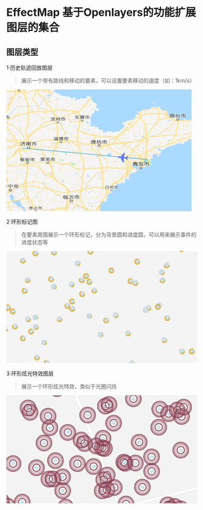 # EffectMap 基于Openlayers的功能扩展图层的集合
## 图层类型

1·历史轨迹回放图层
>展示一个带有路线和移动的要素，可以设置要素移动的速度（如：1km/s）

![轨迹动画](https://github.com/WongSpark/EffectMap/blob/master/screenshoot/轨迹动画.png)

2·环形标记图
>在要素周围展示一个环形标记，分为背景圆和进度圆，可以用来展示事件的进度状态等

![进度环](https://github.com/WongSpark/EffectMap/blob/master/screenshoot/进度环.png)


3·环形炫光特效图层
>展示一个环形炫光特效，类似于光圈闪烁

![光环动画](https://github.com/WongSpark/EffectMap/blob/master/screenshoot/光环动画.png)
